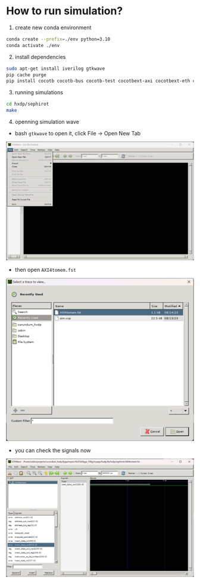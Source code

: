 # How to run simulation?

1. create new conda environment

```bash
conda create --prefix=./env python=3.10
conda activate ./env
```

2. install dependencies

```bash
sudo apt-get install iverilog gtkwave
pip cache purge
pip install cocotb cocotb-bus cocotb-test cocotbext-axi cocotbext-eth cocotbext-pcie pytest scapy tox pytest-xdist pytest-sugar
```

3. running simulations

```bash
cd hxdp/sephirot
make
```

4. openning simulation wave

* bash `gtkwave` to open it, click File -> Open New Tab

![](./docs/gtkwave_1.png)

* then open `AXI4tomem.fst`

![](./docs/gtkwave_2.png)

* you can check the signals now

![](./docs/gtkwave_3.png)